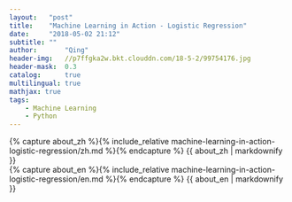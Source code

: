 ```yaml
---
layout:   "post"
title:    "Machine Learning in Action - Logistic Regression"
date:     "2018-05-02 21:12"
subtitle: ""
author:       "Qing"
header-img:   //p7ffgka2w.bkt.clouddn.com/18-5-2/99754176.jpg
header-mask:  0.3
catalog:      true
multilingual: true
mathjax: true
tags:
    - Machine Learning
    - Python
---
```

<!-- Chinese Version -->
<div class="zh post-container">
    {% capture about_zh %}{% include_relative machine-learning-in-action-logistic-regression/zh.md %}{% endcapture %}
    {{ about_zh | markdownify }}
</div>

<!-- English Version -->
<div class="en post-container">
    {% capture about_en %}{% include_relative machine-learning-in-action-logistic-regression/en.md %}{% endcapture %}
    {{ about_en | markdownify }}
</div>
